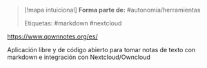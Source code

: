 > [!mapa intuicional]
> **Forma parte de:** #autonomia/herramientas 
> 
> Etiquetas: #markdown #nextcloud

https://www.qownnotes.org/es/

Aplicación libre y de código abierto para tomar notas de texto con markdown e integración con Nextcloud/Owncloud